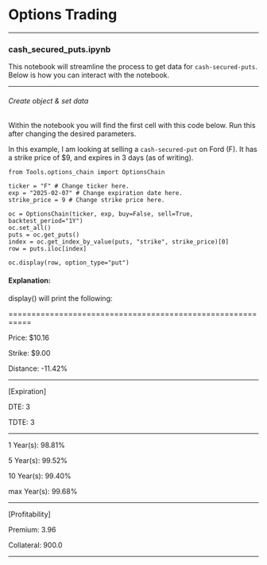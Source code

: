 # Options Trading

---

### cash_secured_puts.ipynb

This notebook will streamline the process to get data for `cash-secured-puts`.
Below is how you can interact with the notebook.

---

###### Create object & set data

Within the notebook you will find the first cell with this code below.
Run this after changing the desired parameters.

In this example, I am looking at selling a `cash-secured-put` on Ford (F).
It has a strike price of $9, and expires in 3 days (as of writing).

```
from Tools.options_chain import OptionsChain

ticker = "F" # Change ticker here.
exp = "2025-02-07" # Change expiration date here.
strike_price = 9 # Change strike price here.

oc = OptionsChain(ticker, exp, buy=False, sell=True, backtest_period="1Y")
oc.set_all()
puts = oc.get_puts()
index = oc.get_index_by_value(puts, "strike", strike_price)[0]
row = puts.iloc[index]

oc.display(row, option_type="put")

```

#### Explanation:

display() will print the following:

===========================================================

Price: $10.16

Strike: $9.00

Distance: -11.42%

---

[Expiration]

DTE: 3

TDTE: 3

---

1 Year(s): 98.81%

5 Year(s): 99.52%

10 Year(s): 99.40%

max Year(s): 99.68%

---

[Profitability]

Premium: 3.96

Collateral: 900.0

---
